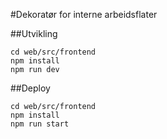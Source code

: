 #Dekoratør for interne arbeidsflater

##Utvikling

```
cd web/src/frontend
npm install
npm run dev
```

##Deploy

```
cd web/src/frontend
npm install
npm run start
```